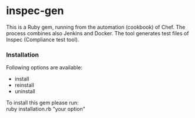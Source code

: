 # inspec-gen
This is a Ruby gem, running from the automation (cookbook) of Chef. The process combines also
Jenkins and Docker. The tool generates test files of Inspec (Compliance test tool).

### Installation
Following options are available:
- install
- reinstall
- uninstall

To install this gem please run:\
ruby installation.rb "your option"
